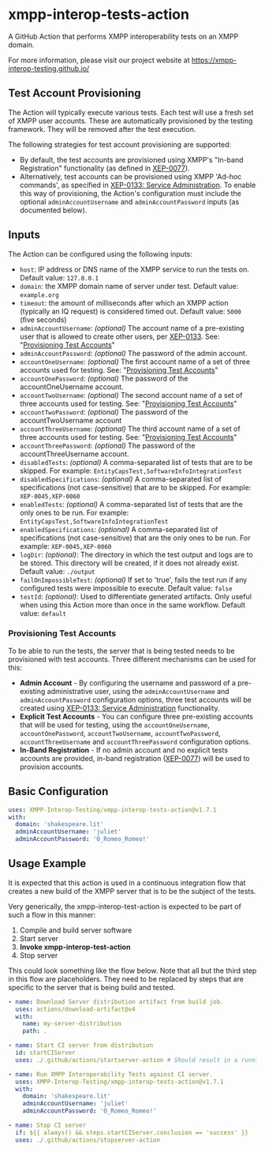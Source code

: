 # xmpp-interop-tests-action
A GitHub Action that performs XMPP interoperability tests on an XMPP domain.

For more information, please visit our project website at https://xmpp-interop-testing.github.io/

## Test Account Provisioning
The Action will typically execute various tests. Each test will use a fresh set of XMPP user accounts. These are
automatically provisioned by the testing framework. They will be removed after the test execution.

The following strategies for test account provisioning are supported:
- By default, the test accounts are provisioned using XMPP's "In-band Registration" functionality (as defined in 
  [XEP-0077](https://xmpp.org/extensions/xep-0077.html)).
- Alternatively, test accounts can be provisioned using XMPP 'Ad-hoc commands', as specified in 
  [XEP-0133: Service Administration](https://xmpp.org/extensions/xep-0133.html). To enable this way of provisioning, the
  Action's configuration must include the optional `adminAccountUsername` and `adminAccountPassword` inputs (as 
  documented below).

## Inputs
The Action can be configured using the following inputs:
- `host`: IP address or DNS name of the XMPP service to run the tests on. Default value: `127.0.0.1`
- `domain`: the XMPP domain name of server under test. Default value: `example.org`
- `timeout`: the amount of milliseconds after which an XMPP action (typically an IQ request) is considered timed out. Default value: `5000` (five seconds)
- `adminAccountUsername`: _(optional)_ The account name of a pre-existing user that is allowed to create other users, per [XEP-0133](https://xmpp.org/extensions/xep-0133.html). See: "[Provisioning Test Accounts](#provisioning-test-accounts)"
- `adminAccountPassword`: _(optional)_ The password of the admin account.
- `accountOneUsername`: _(optional)_ The first account name of a set of three accounts used for testing. See: "[Provisioning Test Accounts](#provisioning-test-accounts)"
- `accountOnePassword`: _(optional)_ The password of the accountOneUsername account.
- `accountTwoUsername`: _(optional)_ The second account name of a set of three accounts used for testing. See: "[Provisioning Test Accounts](#provisioning-test-accounts)"
- `accountTwoPassword`: _(optional)_ The password of the accountTwoUsername account
- `accountThreeUsername`: _(optional)_ The third account name of a set of three accounts used for testing. See: "[Provisioning Test Accounts](#provisioning-test-accounts)"
- `accountThreePassword`: _(optional)_ The password of the accountThreeUsername account.
- `disabledTests`: _(optional)_ A comma-separated list of tests that are to be skipped. For example: `EntityCapsTest,SoftwareInfoIntegrationTest`
- `disabledSpecifications`: _(optional)_ A comma-separated list of specifications (not case-sensitive) that are to be skipped. For example: `XEP-0045,XEP-0060`
- `enabledTests`: _(optional)_ A comma-separated list of tests that are the only ones to be run. For example: `EntityCapsTest,SoftwareInfoIntegrationTest`
- `enabledSpecifications`: _(optional)_ A comma-separated list of specifications (not case-sensitive) that are the only ones to be run. For example: `XEP-0045,XEP-0060`
- `logDir`: _(optional)_: The directory in which the test output and logs are to be stored. This directory will be created, if it does not already exist. Default value: `./output`
- `failOnImpossibleTest`: _(optional)_ If set to 'true', fails the test run if any configured tests were impossible to execute. Default value: `false`
- `testId`: _(optional)_: Used to differentiate generated artifacts. Only useful when using this Action more than once in the same workflow. Default value: `default`

### Provisioning Test Accounts

To be able to run the tests, the server that is being tested needs to be provisioned with test accounts. Three different mechanisms can be used for this:
- **Admin Account** - By configuring the username and password of a pre-existing administrative user, using the `adminAccountUsername` and `adminAccountPassword` configuration options, three test accounts will be created using [XEP-0133: Service Administration](https://xmpp.org/extensions/xep-0133.html) functionality.
- **Explicit Test Accounts** - You can configure three pre-existing accounts that will be used for testing, using the `accountOneUsername`, `accountOnePassword`, `accountTwoUsername`, `accountTwoPassword`, `accountThreeUsername` and `accountThreePassword` configuration options.
- **In-Band Registration** - If no admin account and no explicit tests accounts are provided, in-band registration ([XEP-0077](https://xmpp.org/extensions/xep-0077.html)) will be used to provision accounts.

## Basic Configuration
```yaml
uses: XMPP-Interop-Testing/xmpp-interop-tests-action@v1.7.1
with:
  domain: 'shakespeare.lit'
  adminAccountUsername: 'juliet'
  adminAccountPassword: 'O_Romeo_Romeo!'
```

## Usage Example
It is expected that this action is used in a continuous integration flow that creates a new build of the XMPP server
that is to be the subject of the tests.

Very generically, the xmpp-interop-test-action is expected to be part of such a flow in this manner:
1. Compile and build server software
2. Start server
3. **Invoke xmpp-interop-test-action**
4. Stop server

This could look something like the flow below. Note that all but the third step in this flow are placeholders. They need to be replaced by steps that are specific to the server that is being build and tested. 

```yaml
- name: Download Server distribution artifact from build job.
  uses: actions/download-artifact@v4
  with:
    name: my-server-distribution
    path: .

- name: Start CI server from distribution
  id: startCIServer
  uses: ./.github/actions/startserver-action # Should result in a running server.

- name: Run XMPP Interoperability Tests against CI server.
  uses: XMPP-Interop-Testing/xmpp-interop-tests-action@v1.7.1
  with:
    domain: 'shakespeare.lit'
    adminAccountUsername: 'juliet'
    adminAccountPassword: 'O_Romeo_Romeo!'

- name: Stop CI server
  if: ${{ always() && steps.startCIServer.conclusion == 'success' }}
  uses: ./.github/actions/stopserver-action
```
